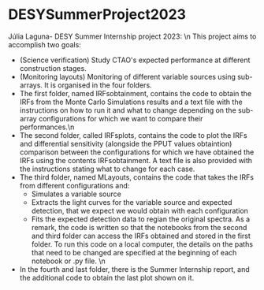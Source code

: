 # DESYSummerProject2023
Júlia Laguna- DESY Summer Internship project 2023:  \n
This project aims to accomplish two goals:
- (Science verification) Study CTAO's expected performance at different construction stages.
- (Monitoring layouts) Monitoring of different variable sources using sub-arrays. 
It is organised in the four folders.
- The first folder, named IRFsobtainment,  contains the code to obtain the IRFs from the Monte Carlo Simulations results and a text file with the instructions on how to run it and what to change depending on the sub-array configurations for which we want to compare their performances.\n
- The second folder, called IRFsplots, contains the code to plot the IRFs and differential sensitivity (alongside the PPUT values obtaintion) comparison between the configurations for which we have obtained the IRFs using the contents IRFsobtainment. A text file is also provided with the instructions stating what to change for each case.
- The third folder, named MLayouts, contains the code that takes the IRFs from different configurations and:
    - Simulates a variable source
    - Extracts the light curves for the variable source and expected detection, that we expect we would obtain with each configuration
    - Fits the expected detection data to regian the original spectra.
As a remark, the code is written so that the notebooks from the second and third folder can access the IRFs obtained and stored in the first folder. To run this code on a local computer, the details on the paths that need to be changed are specified at the beginning of each notebook or .py file. \n
- In the fourth and last folder, there is the Summer Internship report, and the additional code to obtain the last plot shown on it.
